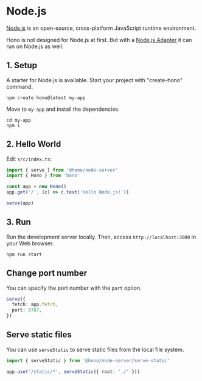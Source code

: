 # Node.js

[Node.js](https://nodejs.org/) is an open-source, cross-platform JavaScript runtime environment.

Hono is not designed for Node.js at first.
But with a [Node.js Adapter](https://github.com/honojs/node-server) it can run on Node.js as well.

## 1. Setup

A starter for Node.js is available.
Start your project with "create-hono" command.

```
npm create hono@latest my-app
```

Move to `my-app` and install the dependencies.

```
cd my-app
npm i
```

## 2. Hello World

Edit `src/index.ts`:

```ts
import { serve } from '@hono/node-server'
import { Hono } from 'hono'

const app = new Hono()
app.get('/', (c) => c.text('Hello Node.js!'))

serve(app)
```

## 3. Run

Run the development server locally. Then, access `http://localhost:3000` in your Web browser.

```
npm run start
```

## Change port number

You can specify the port number with the `port` option.

```ts
serve({
  fetch: app.fetch,
  port: 8787,
})
```

## Serve static files

You can use `serveStatic` to serve static files from the local file system.

```ts
import { serveStatic } from '@hono/node-server/serve-static'

app.use('/static/*', serveStatic({ root: './' }))
```
